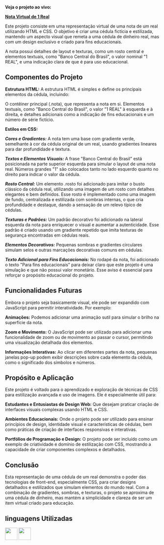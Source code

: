**Veja o projeto ao vivo:**

**[Nota Virtual de 1 Real](gghgg)**

Este projeto consiste em uma representação virtual de uma nota de um real utilizando HTML e CSS. O objetivo é criar uma cédula fictícia e estilizada, mantendo um aspecto visual que remeta a uma cédula de dinheiro real, mas com um design exclusivo e criado para fins educacionais. 

A nota possui detalhes de layout e texturas, como um rosto central e elementos textuais, como "Banco Central do Brasil", o valor nominal "1 REAL", e uma indicação clara de que é para uso educacional.

## Componentes do Projeto ##

**Estrutura HTML:** A estrutura HTML é simples e define os principais elementos da cédula, incluindo:

O contêiner principal (.nota), que representa a nota em si.
Elementos textuais, como "Banco Central do Brasil", o valor "1 REAL" à esquerda e à direita, e detalhes adicionais como a indicação de fins educacionais e um número de série fictício.

**Estilos em CSS:**

***Cores e Gradientes:*** A nota tem uma base com gradiente verde, semelhante à cor da cédula original de um real, usando gradientes lineares para dar profundidade e textura.

***Textos e Elementos Visuais:*** A frase "Banco Central do Brasil" está posicionada na parte superior esquerda para simular o layout de uma nota real.
Números grandes "1" são colocados tanto no lado esquerdo quanto no direito para indicar o valor da cédula.

***Rosto Central:*** Um elemento .rosto foi adicionado para imitar o busto clássico da cédula real, utilizando uma imagem de um rosto com detalhes elegantes e bem definidos. Esse rosto é implementado como uma imagem de fundo, centralizada e estilizada com sombras internas, o que cria profundidade e destaque, dando a sensação de um relevo típico de cédulas.

***Texturas e Padrões:*** Um padrão decorativo foi adicionado na lateral esquerda da nota para enriquecer o visual e aumentar a autenticidade. Esse padrão é criado usando um gradiente repetido que imita texturas de segurança encontradas em cédulas reais.

***Elementos Decorativos:*** Pequenas sombras e gradientes circulares simulam selos e outras marcações decorativas comuns em cédulas.

***Texto Adicional para Fins Educacionais:*** No rodapé da nota, foi adicionado o texto "Para fins educacionais" para deixar claro que este projeto é uma simulação e que não possui valor monetário. Esse aviso é essencial para reforçar o propósito educacional do projeto.

## Funcionalidades Futuras ##

Embora o projeto seja basicamente visual, ele pode ser expandido com JavaScript para permitir interatividade. Por exemplo:

**Animações:** Podemos adicionar uma animação sutil para simular o brilho na superfície da nota.

**Zoom e Movimento:** O JavaScript pode ser utilizado para adicionar uma funcionalidade de zoom ou de movimento ao passar o cursor, permitindo uma visualização detalhada dos elementos.

**Informações Interativas:** Ao clicar em diferentes partes da nota, pequenas janelas pop-up podem exibir descrições sobre cada elemento da cédula, como o significado dos símbolos e números.

## Propósito e Aplicação ##

Este projeto é voltado para o aprendizado e exploração de técnicas de CSS para estilização avançada e uso de imagens. Ele é especialmente útil para:

**Estudantes e Entusiastas de Design Web:** Que desejam praticar criação de interfaces visuais complexas usando HTML e CSS.

**Ambientes Educacionais:** Onde o projeto pode ser utilizado para ensinar princípios de design, identidade visual e características de cédulas, bem como práticas de criação de interfaces responsivas e interativas.

**Portfólios de Programação e Design:** O projeto pode ser incluído como um exemplo de criatividade e domínio de estilização com CSS, mostrando a capacidade de criar componentes complexos e detalhados.

## Conclusão ##

Esta representação de uma cédula de um real demonstra o poder das tecnologias de front-end, especialmente CSS, para criar designs detalhados e estilizados que simulam elementos do mundo real. Com a combinação de gradientes, sombras, e texturas, o projeto se aproxima de uma cédula de dinheiro, mas mantém a simplicidade e clareza de ser um item virtual criado para educação.

## linguagens Utilizadas ##

<a href="https://programartudo.blogspot.com/2024/11/html-tudo-o-que-precisa-para-comecar.html" target="_blank"><img loading="lazy" src="https://cdn.jsdelivr.net/gh/devicons/devicon/icons/html5/html5-original.svg" width="40" height="40"/></a> <a href="https://programartudo.blogspot.com/2024/11/css-como-dar-estilo-ao-teu-website.html" target="_blank"><img loading="lazy" src="https://cdn.jsdelivr.net/gh/devicons/devicon/icons/css3/css3-original.svg" width="40" height="40"/></a>
